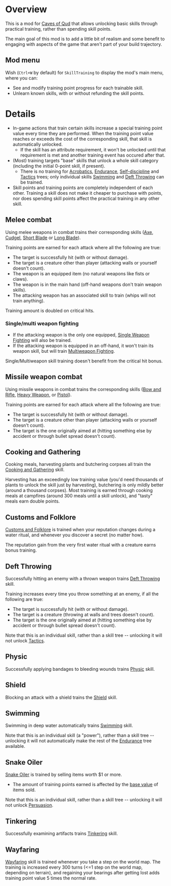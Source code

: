 # Overview

This is a mod for [Caves of Qud](https://www.cavesofqud.com) that allows unlocking basic skills through practical training, rather than spending skill points.

The main goal of this mod is to add a little bit of realism and some benefit to engaging with aspects of the game that aren't part of your build trajectory.

## Mod menu

Wish (`Ctrl+W` by default) for `SkillTraining` to display the mod's main menu, where you can:
* See and modify training point progress for each trainable skill.
* Unlearn known skills, with or without refunding the skill points.

# Details

* In-game actions that train certain skills increase a special training point value every time they are performed. When the training point value reaches or exceeds the cost of the corresponding skill, that skill is automatically unlocked.
  * If the skill has an attribute requirement, it won't be unlocked until that requirement is met and  another training event has occured after that.
* (Most) training targets "base" skills that unlock a whole skill category (including the initial 0-point skill, if present).
  * There is no training for [Acrobatics](https://wiki.cavesofqud.com/wiki/Acrobatics), [Endurance](https://wiki.cavesofqud.com/wiki/Endurance), [Self-discipline](https://wiki.cavesofqud.com/wiki/Self-discipline) and [Tactics](https://wiki.cavesofqud.com/wiki/Tactics) trees; only individual skills [Swimming](https://wiki.cavesofqud.com/wiki/Swimming) and [Deft Throwing](https://wiki.cavesofqud.com/wiki/Deft_Throwing) can be trained.
* Skill points and training points are completely independent of each other. Training a skill does not make it cheaper to purchase with points, nor does spending skill points affect the practical training in any other skill.


## Melee combat

Using melee weapons in combat trains their corresponding skills ([Axe](https://wiki.cavesofqud.com/wiki/Axe), [Cudgel](https://wiki.cavesofqud.com/wiki/Cudgel), [Short Blade](https://wiki.cavesofqud.com/wiki/Short_Blade) or [Long Blade](https://wiki.cavesofqud.com/wiki/Long_Blade)).

Training points are earned for each attack where all the following are true:
* The target is successfully hit (with or without damage).
* The target is a creature other than player (attacking walls or yourself doesn't count).
* The weapon is an equipped item (no natural weapons like fists or claws).
* The weapon is in the main hand (off-hand weapons don't train weapon skills).
* The attacking weapon has an associated skill to train (whips will not train anything).

Training amount is doubled on critical hits.

### Single/multi weapon fighting

* If the attacking weapon is the only one equipped, [Single Weapon Fighting](https://wiki.cavesofqud.com/wiki/Single_Weapon_Fighting) will also be trained.
* If the attacking weapon is equipped in an off-hand, it won't train its weapon skill, but will train [Multiweapon Fighting](https://wiki.cavesofqud.com/wiki/Multiweapon_Fighting).

Single/Multiweapon skill training doesn't benefit from the critical hit bonus.


## Missile weapon combat

Using missile weapons in combat trains the corresponding skills ([Bow and Rifle](https://wiki.cavesofqud.com/wiki/Bow_and_Rifle), [Heavy Weapon](https://wiki.cavesofqud.com/wiki/Heavy_Weapon), or [Pistol](https://wiki.cavesofqud.com/wiki/Pistol)).

Training points are earned for each attack where all the following are true:
* The target is successfully hit (with or without damage).
* The target is a creature other than player (attacking walls or yourself doesn't count).
* The target is the one originally aimed at (hitting something else by accident or through bullet spread doesn't count).


## Cooking and Gathering

Cooking meals, harvesting plants and butchering corpses all train the [Cooking and Gathering](https://wiki.cavesofqud.com/wiki/Cooking_and_Gathering) skill.

Harvesting has an exceedingly low training value (you'd need thousands of plants to unlock the skill just by harvesting), butchering is only mildly better (around a thousand corpses). Most training is earned through cooking meals at campfires (around 300 meals until a skill unlock), and "tasty" meals earn double points.


## Customs and Folklore

[Customs and Folklore](https://wiki.cavesofqud.com/wiki/Customs_and_Folklore) is trained when your reputation changes during a water ritual, and whenever you discover a secret (no matter how).

The reputation gain from the very first water ritual with a creature earns bonus training.     


## Deft Throwing

Successfully hitting an enemy with a thrown weapon trains [Deft Throwing](https://wiki.cavesofqud.com/wiki/Deft_Throwing) skill.

Training increases every time you throw something at an enemy, if all the following are true:
* The target is successfully hit (with or without damage).
* The target is a creature (throwing at walls and trees doesn't count).
* The target is the one originally aimed at (hitting something else by accident or through bullet spread doesn't count).

Note that this is an individual skill, rather than a skill tree -- unlocking it will not unlock [Tactics](https://wiki.cavesofqud.com/wiki/Tactics).


## Physic

Successfully applying bandages to bleeding wounds trains [Physic](https://wiki.cavesofqud.com/wiki/Physic) skill.


## Shield

Blocking an attack with a shield trains the [Shield](https://wiki.cavesofqud.com/wiki/Shield) skill.


## Swimming

Swimming in deep water automatically trains [Swimming](https://wiki.cavesofqud.com/wiki/Swimming) skill.

Note that this is an individual skill (a "power"), rather than a skill tree -- unlocking it will not automatically make the rest of the [Endurance](https://wiki.cavesofqud.com/wiki/Endurance) tree available.


## Snake Oiler

[Snake Oiler](https://wiki.cavesofqud.com/wiki/Snake_Oiler) is trained by selling items worth $1 or more.
* The amount of training points earned is affected by the [base value](https://wiki.cavesofqud.com/wiki/Commerce) of items sold.

Note that this is an individual skill, rather than a skill tree -- unlocking it will not unlock [Persuasion](https://wiki.cavesofqud.com/wiki/Persuasion).


## Tinkering

Successfully examining artifacts trains [Tinkering](https://wiki.cavesofqud.com/wiki/Tinkering) skill.


## Wayfaring

[Wayfaring](https://wiki.cavesofqud.com/wiki/Wayfaring) skill is trained whenever you take a step on the world map. The training is increased every 300 turns (<=1 step on the world map, depending on terrain), and regaining your bearings after getting lost adds training point value 5 times the normal rate. 